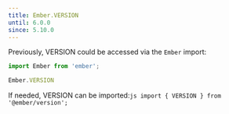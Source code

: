 ```yaml
---
title: Ember.VERSION
until: 6.0.0
since: 5.10.0
---
```



Previously, VERSION could be accessed via the `Ember` import:
```js
import Ember from 'ember';

Ember.VERSION
```

 If needed, VERSION can be imported:```js
import { VERSION } from '@ember/version';```
